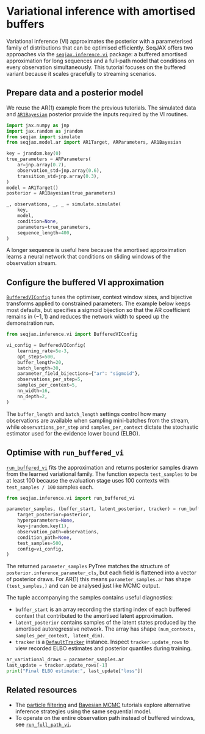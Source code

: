 # Variational inference with amortised buffers

Variational inference (VI) approximates the posterior with a parameterised
family of distributions that can be optimised efficiently. SeqJAX offers two
approaches via the [`seqjax.inference.vi`](../api.md#variational-inference)
package: a buffered amortised approximation for long sequences and a full-path
model that conditions on every observation simultaneously. This tutorial
focuses on the buffered variant because it scales gracefully to streaming
scenarios.

## Prepare data and a posterior model

We reuse the AR(1) example from the previous tutorials. The simulated data and
[`AR1Bayesian`](../api.md#seqjaxmodelar) posterior provide the inputs required
by the VI routines.

```python
import jax.numpy as jnp
import jax.random as jrandom
from seqjax import simulate
from seqjax.model.ar import AR1Target, ARParameters, AR1Bayesian

key = jrandom.key(0)
true_parameters = ARParameters(
    ar=jnp.array(0.7),
    observation_std=jnp.array(0.6),
    transition_std=jnp.array(0.3),
)
model = AR1Target()
posterior = AR1Bayesian(true_parameters)

_, observations, _, _ = simulate.simulate(
    key,
    model,
    condition=None,
    parameters=true_parameters,
    sequence_length=400,
)
```

A longer sequence is useful here because the amortised approximation learns a
neural network that conditions on sliding windows of the observation stream.

## Configure the buffered VI approximation

[`BufferedVIConfig`](../api.md#variational-inference) tunes the optimiser,
context window sizes, and bijective transforms applied to constrained
parameters. The example below keeps most defaults, but specifies a sigmoid
bijection so that the AR coefficient remains in $(-1, 1)$ and reduces the
network width to speed up the demonstration run.

```python
from seqjax.inference.vi import BufferedVIConfig

vi_config = BufferedVIConfig(
    learning_rate=5e-3,
    opt_steps=500,
    buffer_length=20,
    batch_length=30,
    parameter_field_bijections={"ar": "sigmoid"},
    observations_per_step=5,
    samples_per_context=5,
    nn_width=16,
    nn_depth=2,
)
```

The `buffer_length` and `batch_length` settings control how many observations
are available when sampling mini-batches from the stream, while
`observations_per_step` and `samples_per_context` dictate the stochastic
estimator used for the evidence lower bound (ELBO).

## Optimise with `run_buffered_vi`

[`run_buffered_vi`](../api.md#variational-inference) fits the approximation and
returns posterior samples drawn from the learned variational family. The
function expects `test_samples` to be at least 100 because the evaluation stage
uses 100 contexts with `test_samples / 100` samples each.

```python
from seqjax.inference.vi import run_buffered_vi

parameter_samples, (buffer_start, latent_posterior, tracker) = run_buffered_vi(
    target_posterior=posterior,
    hyperparameters=None,
    key=jrandom.key(1),
    observation_path=observations,
    condition_path=None,
    test_samples=500,
    config=vi_config,
)
```

The returned `parameter_samples` PyTree matches the structure of
`posterior.inference_parameter_cls`, but each field is flattened into a vector
of posterior draws. For AR(1) this means `parameter_samples.ar` has shape
`(test_samples,)` and can be analysed just like MCMC output.

The tuple accompanying the samples contains useful diagnostics:

- `buffer_start` is an array recording the starting index of each buffered
  context that contributed to the amortised latent approximation.
- `latent_posterior` contains samples of the latent states produced by the
  amortised autoregressive network. The array has shape `(num_contexts,
  samples_per_context, latent_dim)`.
- `tracker` is a [`DefaultTracker`](../api.md#variational-inference) instance.
  Inspect `tracker.update_rows` to view recorded ELBO estimates and posterior
  quantiles during training.

```python
ar_variational_draws = parameter_samples.ar
last_update = tracker.update_rows[-1]
print("Final ELBO estimate:", last_update["loss"])
```

## Related resources

- The [particle filtering](particle-filtering.md) and
  [Bayesian MCMC](bayesian-mcmc.md) tutorials explore alternative inference
  strategies using the same sequential model.
- To operate on the entire observation path instead of buffered windows, see
  [`run_full_path_vi`](../api.md#variational-inference).
